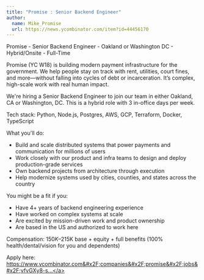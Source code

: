 ```yaml
---
title: "Promise : Senior Backend Engineer"
author:
  name: Mike_Promise
  url: https://news.ycombinator.com/item?id=44456170
---
```

Promise - Senior Backend Engineer - Oakland or Washington DC - Hybrid&#x2F;Onsite - Full-Time

Promise (YC W18) is building modern payment infrastructure for the government. We help people stay on track with rent, utilities, court fines, and more—without falling into cycles of debt or incarceration. It’s complex, high-scale work with real human impact.

We&#x27;re hiring a Senior Backend Engineer to join our team in either Oakland, CA or Washington, DC. This is a hybrid role with 3 in-office days per week.

Tech stack: Python, Node.js, Postgres, AWS, GCP, Terraform, Docker, TypeScript

What you&#x27;ll do:

* Build and scale distributed systems that power payments and communication for millions of users
* Work closely with our product and infra teams to design and deploy production-grade services
* Own backend projects from architecture through execution
* Help modernize systems used by cities, counties, and states across the country

You might be a fit if you:

* Have 4+ years of backend engineering experience
* Have worked on complex systems at scale
* Are excited by mission-driven work and product ownership
* Are based in the US and authorized to work here

Compensation: $150K–$215K base + equity + full benefits (100% health&#x2F;dental&#x2F;vision for you and dependents)

Apply here: <a href="https:&#x2F;&#x2F;www.ycombinator.com&#x2F;companies&#x2F;promise&#x2F;jobs&#x2F;vfvGXy8-senior-backend-software-engineer">https:&#x2F;&#x2F;www.ycombinator.com&#x2F;companies&#x2F;promise&#x2F;jobs&#x2F;vfvGXy8-s...</a>
<JobApplication />
